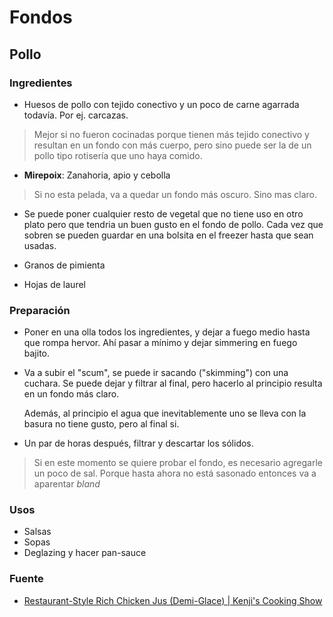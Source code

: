 # Fondos

## Pollo

### Ingredientes

- Huesos de pollo con tejido conectivo y un poco de carne agarrada todavía. Por
  ej. carcazas.

> Mejor si no fueron cocinadas porque tienen más tejido conectivo y resultan en
> un fondo con más cuerpo, pero sino puede ser la de un pollo tipo rotisería que
> uno haya comido.

- **Mirepoix**: Zanahoria, apio y cebolla

> Si no esta pelada, va a quedar un fondo más oscuro. Sino mas claro.

- Se puede poner cualquier resto de vegetal que no tiene uso en otro plato pero
  que tendria un buen gusto en el fondo de pollo. Cada vez que sobren se pueden
  guardar en una bolsita en el freezer hasta que sean usadas.

- Granos de pimienta
- Hojas de laurel

### Preparación

- Poner en una olla todos los ingredientes, y dejar a fuego medio hasta que
  rompa hervor. Ahí pasar a mínimo y dejar simmering en fuego bajito.

- Va a subir el "scum", se puede ir sacando ("skimming") con una cuchara. Se
  puede dejar y filtrar al final, pero hacerlo al principio resulta en un fondo
  más claro.

  Además, al principio el agua que inevitablemente uno se lleva con la basura no
  tiene gusto, pero al final si.

- Un par de horas después, filtrar y descartar los sólidos.

> Si en este momento se quiere probar el fondo, es necesario agregarle un poco
> de sal. Porque hasta ahora no está sasonado entonces va a aparentar *bland*

### Usos

- Salsas
- Sopas
- Deglazing y hacer pan-sauce

### Fuente

- [Restaurant-Style Rich Chicken Jus (Demi-Glace) | Kenji's Cooking Show](https://www.youtube.com/watch?v=-3oQGaPqUZQ&ab_channel=J.KenjiL%C3%B3pez-Alt)